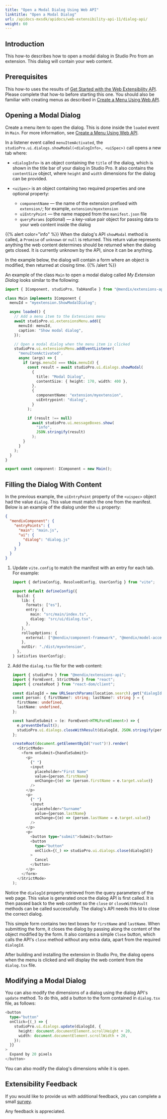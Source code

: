 ```yaml
---
title: "Open a Modal Dialog Using Web API"
linktitle: "Open a Modal Dialog"
url: /apidocs-mxsdk/apidocs/web-extensibility-api-11/dialog-api/
weight: 60
---
```


## Introduction

This how-to describes how to open a modal dialog in Studio Pro from an extension. This dialog will contain your web content.

## Prerequisites

This how-to uses the results of [Get Started with the Web Extensibility API](/apidocs-mxsdk/apidocs/web-extensibility-api-11/getting-started/). Please complete that how-to before starting this one. You should also be familiar with creating menus as described in [Create a Menu Using Web API](/apidocs-mxsdk/apidocs/web-extensibility-api-11/menu-api/).

## Opening a Modal Dialog

Create a menu item to open the dialog. This is done inside the `loaded` event in `Main`. For more information, see [Create a Menu Using Web API](/apidocs-mxsdk/apidocs/web-extensibility-api-11/menu-api/).

In a listener event called `menuItemActivated`, the `studioPro.ui.dialogs.showModal(<dialogInfo>, <uiSpec>)` call opens a new tab where:

* `<dialogInfo>` is an object containing the `title` of the dialog, which is shown in the title bar of your dialog in Studio Pro. It also contains the `contentSize` object, where `height` and `width` dimensions for the dialog can be provided.
* `<uiSpec>` is an object containing two required properties and one optional property:

    * `componentName` — the name of the extension prefixed with `extension/`; for example, `extension/myextension`
    * `uiEntryPoint` —  the name mapped from the `manifest.json` file
    * `queryParams` (optional) — a key-value pair object for passing data to your web content inside the dialog

{{% alert color="info" %}}
When the dialog's API `showModal` method is called, a `Promise` of `unknown` or `null` is returned. This return value represents anything the web content determines should be returned when the dialog gets closed. It is currently unknown by the API, since it can be anything. 

In the example below, the dialog will contain a form where an object is modified, then returned at closing time.
{{% /alert %}}

An example of the class `Main` to open a modal dialog called *My Extension Dialog* looks similar to the following:

```typescript
import { IComponent, studioPro, TabHandle } from "@mendix/extensions-api";

class Main implements IComponent {
  menuId = "myextension.ShowModalDialog";

  async loaded() {
    // Add a menu item to the Extensions menu
    await studioPro.ui.extensionsMenu.add({
      menuId: menuId,
      caption: "Show modal dialog",
    });

    // Open a modal dialog when the menu item is clicked
    studioPro.ui.extensionsMenu.addEventListener(
      "menuItemActivated",
      async (args) => {
        if (args.menuId === this.menuId) {
          const result = await studioPro.ui.dialogs.showModal(
            {
              title: "Modal Dialog",
              contentSize: { height: 170, width: 400 },
            },
            {
              componentName: "extension/myextension",
              uiEntrypoint: "dialog",
            }
          );

          if (result !== null)
            await studioPro.ui.messageBoxes.show(
              "info",
              JSON.stringify(result)
            );
        }
      }
    );
  }
}

export const component: IComponent = new Main();
```

## Filling the Dialog With Content

In the previous example, the `uiEntryPoint` property of the `<uispec>` object had the value `dialog`. This value must match the one from the manifest. Below is an example of the dialog under the `ui` property:

```json
{
  "mendixComponent": {
    "entryPoints": {
      "main": "main.js",
      "ui": {
        "dialog": "dialog.js"
      }
    }
  }
}
```

1. Update `vite.config` to match the manifest with an entry for each tab. For example:

   ```typescript
   import { defineConfig, ResolvedConfig, UserConfig } from "vite";

   export default defineConfig({
     build: {
       lib: {
         formats: ["es"],
         entry: {
           main: "src/main/index.ts",
           dialog: "src/ui/dialog.tsx",
         },
       },
       rollupOptions: {
         external: ["@mendix/component-framework", "@mendix/model-access-sdk"],
       },
       outDir: "./dist/myextension",
     },
   } satisfies UserConfig);
   ```

2. Add the `dialog.tsx` file for the web content:

    ```typescript
    import { studioPro } from "@mendix/extensions-api";
    import { FormEvent, StrictMode } from "react";
    import { createRoot } from "react-dom/client";

    const dialogId = new URLSearchParams(location.search).get("dialogId")!;
    const person: { firstName?: string; lastName?: string } = {
      firstName: undefined,
      lastName: undefined,
    };

    const handleSubmit = (e: FormEvent<HTMLFormElement>) => {
      e.preventDefault();
      studioPro.ui.dialogs.closeWithResult(dialogId, JSON.stringify(person));
    };

    createRoot(document.getElementById("root")!).render(
      <StrictMode>
        <form onSubmit={handleSubmit}>
          <p>
            {" "}
            <input
              placeholder="First Name"
              value={person.firstName}
              onChange={(e) => (person.firstName = e.target.value)}
            />
          </p>
          <p>
            {" "}
            <input
              placeholder="Surname"
              value={person.lastName}
              onChange={(e) => (person.lastName = e.target.value)}
            />
          </p>
          <p>
            <button type="submit">Submit</button>
            <button
              type="button"
              onClick={(_) => studioPro.ui.dialogs.close(dialogId)}
            >
              Cancel
            </button>
          </p>
        </form>
      </StrictMode>
    );
    ```

Notice the `dialogId` property retrieved from the query parameters of the web page. This value is generated once the dialog API is first called. It is then passed back to the web content so the `close` or `closeWithResult` methods can be called successfully. The dialog's API needs this Id to close the correct dialog.

This simple form contains two text boxes for `firstName` and `lastName`. When submitting the form, it closes the dialog by passing along the content of the object modified by the form.
It also contains a simple `Close` button, which calls the API's `close` method without any extra data, apart from the required `dialogId`.

After building and installing the extension in Studio Pro, the dialog opens when the menu is clicked and will display the web content from the `dialog.tsx` file.

## Modifying a Modal Dialog

You can also modify the dimensions of a dialog using the dialog API's `update` method. To do this, add a button to the form contained in `dialog.tsx` file, as follows:

```typescript
<button
  type="button"
  onClick={(_) => {
    studioPro.ui.dialogs.update(dialogId, {
      height: document.documentElement.scrollHeight + 20,
      width: document.documentElement.scrollWidth + 20,
    });
  }}
>
  Expand by 20 pixels
</button>
```

 You can also modify the dialog's dimensions while it is open.

## Extensibility Feedback

If you would like to provide us with additional feedback, you can complete a small [survey](https://survey.alchemer.eu/s3/90801191/Extensibility-Feedback).

Any feedback is appreciated.

